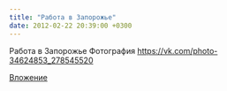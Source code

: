 ```yaml
---
title: "Работа в Запорожье"
date: 2012-02-22 20:39:00 +0300
---
```


Работа в Запорожье
Фотография
https://vk.com/photo-34624853_278545520

[Вложение](https://vk.com/photo-34624853_278545520)

